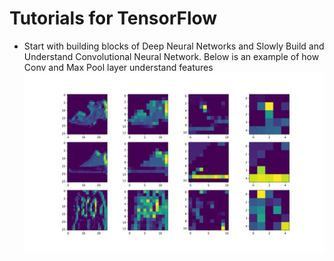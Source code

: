 # Tutorials for TensorFlow
* Start with building blocks of Deep Neural Networks and Slowly Build and Understand Convolutional Neural Network. 
Below is an example of how Conv and Max Pool layer understand features
![Convunderstadning](./Conv_Basic_with_TensorFlow/Understanding_Conv2.png)
